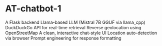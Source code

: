# AT-chatbot-1
A Flask backend  Llama-based LLM (Mistral 7B GGUF via llama_cpp)  DuckDuckGo API for real-time retrieval  Reverse geolocation using OpenStreetMap  A clean, interactive chat-style UI  Location auto-detection via browser  Prompt engineering for response formatting
